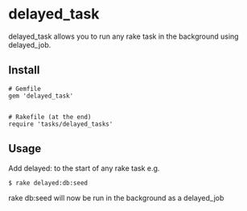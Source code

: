 delayed_task
============

delayed_task allows you to run any rake task in the background using delayed_job. 


Install
-------

    # Gemfile
    gem 'delayed_task'

 
    # Rakefile (at the end)
    require 'tasks/delayed_tasks' 

Usage
-----

Add delayed: to the start of any rake task e.g.

    $ rake delayed:db:seed

rake db:seed will now be run in the background as a delayed_job